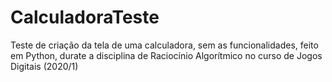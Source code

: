 # CalculadoraTeste
 Teste de criação da tela de uma calculadora, sem as funcionalidades, feito em Python, durate a disciplina de Raciocínio Algorítmico no curso de Jogos Digitais (2020/1)
